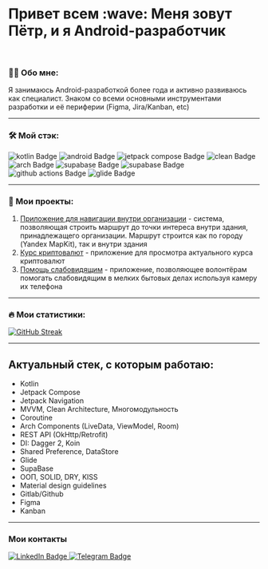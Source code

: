 <!--
**Onixx-dev/Onixx-dev** is a ✨ _special_ ✨ repository because its `README.md` (this file) appears on your GitHub profile.

Here are some ideas to get you started:

- 🔭 I’m currently working on ...
- 🌱 I’m currently learning ...
- 👯 I’m looking to collaborate on ...
- 🤔 I’m looking for help with ...
- 💬 Ask me about ...
- 📫 How to reach me: ...
- 😄 Pronouns: ...
- ⚡ Fun fact: ...
-->



<h1> Привет всем :wave:  Меня зовут Пётр, и я Android-разработчик<br />
<br />
</h1>

### :man_technologist: Обо мне:
Я занимаюсь Android-разработкой более года и активно развиваюсь как специалист. Знаком со всеми основными инструментами разработки и её периферии (Figma, Jira/Kanban, etc) 
  
--- 

### :hammer_and_wrench: Мой стэк:
<div>
  <img src="https://img.shields.io/badge/kotlin-purp?style=for-the-badge&logo=kotlin&logoColor=white&color=%237F52FF" alt="kotlin Badge"/>
    <img src="https://img.shields.io/badge/android-green?style=for-the-badge&logo=android&logoColor=white&color=%2334A853" alt="android Badge"/>
    <img src="https://img.shields.io/badge/jetpack%20compose-yellow?style=for-the-badge&logo=jetpackcompose&logoColor=white&color=%2334A853" alt="jetpack compose Badge"/>
  <img src="https://img.shields.io/badge/clean%20arch-white?style=for-the-badge&logo=android&logoColor=white&color=%2334A853" alt="clean Badge"/>
  <img src="https://img.shields.io/badge/arch%20components-yellow?style=for-the-badge&logo=android&logoColor=white&color=%2334A853" alt="arch Badge"/>
  <img src="https://img.shields.io/badge/retrofit2-yellow?style=for-the-badge&logo=baserow&logoColor=black&color=%23FFCA28" alt="supabase Badge"/>
    <img src="https://img.shields.io/badge/supabase-yellow?style=for-the-badge&logo=supabase&logoColor=black&color=%23FFCA28" alt="supabase Badge"/>
    <img src="https://img.shields.io/badge/github%20actions-yellow?style=for-the-badge&logo=githubactions&logoColor=white&color=%232088FF" alt="github actions Badge"/>
    <img src="https://img.shields.io/badge/glide-yellow?style=for-the-badge&logo=glide&logoColor=white&color=%2318BED4" alt="glide Badge"/>
</div>

 ---
 
### :briefcase: Мои проекты:
1. [Приложение для навигации внутри организации](https://github.com/Onixx-dev/Gekata_mobile) - система, позволяющая строить маршрут до точки интереса внутри здания, принадлежащего организации. Маршрут строится как по городу (Yandex MapKit), так и внутри здания
2. [Курс криптовалют](https://github.com/Onixx-dev/mobileUp-intern) - приложение для просмотра актуального курса криптовалют
3. [Помощь слабовидящим](https://github.com/Onixx-dev/take-my-hand-android) - приложение, позволяющее волонтёрам помогать слабовидящим в мелких бытовых делах используя камеру их телефона

---

### :fire: Мои статистики:
[![GitHub Streak](https://github-readme-streak-stats.herokuapp.com?user=Onixx-dev&theme=github-dark-blue)](https://git.io/streak-stats)

---

## Актуальный стек, с которым работаю:
 - Kotlin
 - Jetpack Compose
 - Jetpack Navigation
 - MVVM, Clean Architecture, Многомодульность
 - Coroutine
 - Arch Components (LiveData, ViewModel, Room)
 - REST API (OkHttp/Retrofit)
 - DI: Dagger 2, Koin
 - Shared Preference, DataStore
 - Glide
 - SupaBase
 - ООП, SOLID, DRY, KISS
 - Material design guidelines
 - Gitlab/Github
 - Figma
 - Kanban

---

### Мои контакты 

<div id="badges">
  <a href="https://t.me/metrPelnik">
    <img src="https://img.shields.io/badge/LinkedIn-blue?style=for-the-badge&logo=linkedin&logoColor=white" alt="LinkedIn Badge"/>
  </a>
  <a href="https://t.me/metrPelnik">
    <img src="https://img.shields.io/badge/Telegram-blue?style=for-the-badge&logo=telegram&logoColor=white" alt="Telegram Badge"/>
  </a>
</div>
